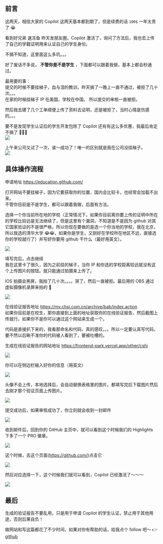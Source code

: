 ## 前言

这两天，相信大家的 Copilot 这两天基本都到期了，但是续费的话 `100$` 一年太贵了 😭

看到好兄弟 速冻鱼 昨天发朋友圈，Copilot 激活了，询问了方法后，我也去上传了自己的学籍证明用来认证自己的学生身份。

不搞不知道，这里面这么多坑。。。

好了废话不多说， **不管你是不是学生** ，下面都可以跟着我做，基本上都会秒通过。

最用要的事：  
提交的时候不要挂梯子，血与泪的教训，昨天搞了一晚上一直不通过，被拒了几十次。。。  
在家的时候挂梯子 IP 在美国，学校在中国。 所以提交的审核一直被拒。

然后我去建了几个工单顺便上传了资料去证明，还是被拒了，当时心情是伤感的。。。

要不是发现学生认证后的学生开发包除了 Copilot 还有有这么多优惠，我最后肯定不搞了 🥲🥲🥲  
![](https://p3-juejin.byteimg.com/tos-cn-i-k3u1fbpfcp/472434a712f44b9daa693c3f83617848~tplv-k3u1fbpfcp-zoom-1.image)

上午来公司又试了一次，诶～成功了！唯一的区别就是我在公司没挂梯子。  
![](https://p3-juejin.byteimg.com/tos-cn-i-k3u1fbpfcp/8343783214b442c98adfcad9a9c29486~tplv-k3u1fbpfcp-zoom-1.image)

## 具体操作流程

申请地址 https://education.github.com/

打开网站不要挂梯子，因为它要获取你的位置，国内会比较卡，也经常会加载不出来。  
不管你目前是不是学生，都可以跟着我做，后面有方法。

选择一个你当前所在地的学校（正常情况下，如果你目前离你要上传的证明中所在的学校比较远是无法继续了，但是这里有个漏洞，不知道是不是因为 github 对其它国家验证的不是很严格，所以你现在要做的是选一个你当地的学校，我在北京，所以我选的清华大学 😂😂，如果你是学生，又刚好在学校所在地区不远，直接选你的学校就行了）并写好你要用 github 干什么（最好用英文）。

![](https://p3-juejin.byteimg.com/tos-cn-i-k3u1fbpfcp/f47fb8b654fe4ce587353e821f588084~tplv-k3u1fbpfcp-zoom-1.image)

填写完后，点击继续  
我在这里卡了很久，因为之前挂的梯子，当你 IP 和你选的学校距离较远就没有这个上传图片的按钮。就只能通过拍摄来上传了。

IOS 拍摄会黑屏，我拍了几十次。。。。哭了，然后一直被拒。最后用的 OBS 通过虚拟摄像机录屏来拍的 🥲

![](https://p3-juejin.byteimg.com/tos-cn-i-k3u1fbpfcp/ea7761c2bfeb426b91987166416239e7~tplv-k3u1fbpfcp-zoom-1.image)

在线验证报告地址 https://my.chsi.com.cn/archive/bab/index.action  
如果你目前是在校生，那你直接到上面的地址获取你的在线验证报告，然后截图上传就行，如果你不是你可以通过这个网站来生成一个。

代码是直接扒下来的，我看那命名和代码，真的感叹。。。所以一定要认真写代码，要不然以后瞅不准你的代码被人看到了，要被吐槽的。

生成在线验证报告的网站地址 https://frontend-park.vercel.app/other/cshi

![](https://p3-juejin.byteimg.com/tos-cn-i-k3u1fbpfcp/d17307541cca4840bd36ced37cc1fdb4~tplv-k3u1fbpfcp-zoom-1.image)

你可以在侧边栏输入好你的信息（用英文）

![](https://p3-juejin.byteimg.com/tos-cn-i-k3u1fbpfcp/c62a8645bd414fdbbfe81a7765342a3b~tplv-k3u1fbpfcp-zoom-1.image)

头像不会上传，本地选择后，会自动替换表格里的图片。都填写完后下载图片然后去刚才那个验证页面上传图片。

![](https://p3-juejin.byteimg.com/tos-cn-i-k3u1fbpfcp/4e831c20de66472285c1f0718263e7b6~tplv-k3u1fbpfcp-zoom-1.image)

提交成功后，如果审核成功了，你立刻就会收到一封邮件

![](https://p3-juejin.byteimg.com/tos-cn-i-k3u1fbpfcp/b39eb2e311e2465896c780fa82327aac~tplv-k3u1fbpfcp-zoom-1.image)

收到邮件后，回到你的 GitHub 主页中，就可以看到这个时候我们的 Highlights 下多了一个 PRO 徽章。

![](https://p3-juejin.byteimg.com/tos-cn-i-k3u1fbpfcp/27aad984927441c3ae4d56bba13343c4~tplv-k3u1fbpfcp-zoom-1.image)

这个时候，去这个页面(https://github.com/)点击它

![](https://p3-juejin.byteimg.com/tos-cn-i-k3u1fbpfcp/1ab8349ea8414f1ca87758d2baff32d7~tplv-k3u1fbpfcp-zoom-1.image)

然后对应选择一下，这个时候我们就可以看到，Copilot 已经激活了～～～

![](https://p3-juejin.byteimg.com/tos-cn-i-k3u1fbpfcp/56d7208e380b4e1f9e5319eca3426657~tplv-k3u1fbpfcp-zoom-1.image)

## 最后

生成的验证报告不要乱用，只是用于申请 Copilot 的学生认证，禁止用于其他用途，否则后果自负！

做网站和写这篇都花了不少时间，如果对你有帮助的话，给我点个 follow 吧～ 👉[github](https://github.com/wangrongding)
